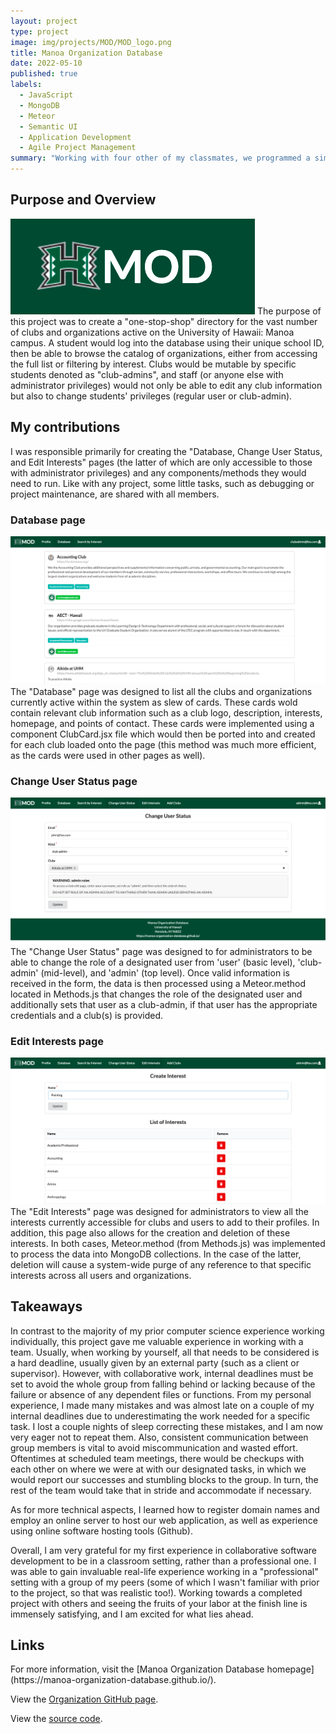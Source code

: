 ```yaml
---
layout: project
type: project
image: img/projects/MOD/MOD_logo.png
title: Manoa Organization Database
date: 2022-05-10
published: true
labels:
  - JavaScript
  - MongoDB
  - Meteor
  - Semantic UI
  - Application Development
  - Agile Project Management
summary: "Working with four other of my classmates, we programmed a simple website to act as a general directory for clubs and organizations at University of Hawaii at Manoa."
---
```


<h2>Purpose and Overview</h2>
<img class="ui left floated image" src="../img/projects/MOD/MOD_logo.png" alt="MOD Logo">
The purpose of this project was to create a "one-stop-shop" directory for the vast number of clubs and organizations active on the University of Hawaii: Manoa campus. A student would log into the database using their unique school ID, then be able to browse the catalog of organizations, either from accessing the full list or filtering by interest. Clubs would be mutable by specific students denoted as "club-admins", and staff (or anyone else with administrator privileges) would not only be able to edit any club information but also to change students' privileges (regular user or club-admin).

<h2>My contributions</h2>
I was responsible primarily for creating the "Database, Change User Status, and Edit Interests" pages (the latter of which are only accessible to those with administrator privileges) and any components/methods they would need to run. Like with any project, some little tasks, such as debugging or project maintenance, are shared with all members.

<h3>Database page</h3>
<img class="ui medium right floated image" src="../img/projects/MOD/club_database.png" alt="MOD Club Database">
The "Database" page was designed to list all the clubs and organizations currently active within the system as slew of cards. These cards wold contain relevant club information such as a club logo, description, interests, homepage, and points of contact. These cards were implemented using a component ClubCard.jsx file which would then be ported into and created for each club loaded onto the page (this method was much more efficient, as the cards were used in other pages as well).

<h3>Change User Status page</h3>
<img class="ui medium left floated image" src="../img/projects/MOD/user_status.png" alt="MOD Change User Status">
The "Change User Status" page was designed to for administrators to be able to change the role of a designated user from 'user' (basic level), 'club-admin' (mid-level), and 'admin' (top level). Once valid information is received in the form, the data is then processed using a Meteor.method located in Methods.js that changes the role of the designated user and additionally sets that user as a club-admin, if that user has the appropriate credentials and a club(s) is provided.

<h3>Edit Interests page</h3>
<img class="ui medium right floated image" src="../img/projects/MOD/interests_admin.png" alt="MOD Edit Interests">
The "Edit Interests" page was designed for administrators to view all the interests currently accessible for clubs and users to add to their profiles. In addition, this page also allows for the creation and deletion of these interests. In both cases, Meteor.method (from Methods.js) was implemented to process the data into MongoDB collections. In the case of the latter, deletion will cause a system-wide purge of any reference to that specific interests across all users and organizations.

<h2>Takeaways</h2>
In contrast to the majority of my prior computer science experience working individually, this project gave me valuable experience in working with a team. Usually, when working by yourself, all that needs to be considered is a hard deadline, usually given by an external party (such as a client or supervisor). However, with collaborative work, internal deadlines must be set to avoid the whole group from falling behind or lacking because of the failure or absence of any dependent files or functions. From my personal experience, I made many mistakes and was almost late on a couple of my internal deadlines due to underestimating the work needed for a specific task. I lost a couple nights of sleep correcting these mistakes, and I am now very eager not to repeat them. Also, consistent communication between group members is vital to avoid miscommunication and wasted effort. Oftentimes at scheduled team meetings, there would be checkups with each other on where we were at with our designated tasks, in which we would report our successes and stumbling blocks to the group. In turn, the rest of the team would take that in stride and accommodate if necessary.

As for more technical aspects, I learned how to register domain names and employ an online server to host our web application, as well as experience using online software hosting tools (Github). 

Overall, I am very grateful for my first experience in collaborative software development to be in a classroom setting, rather than a professional one. I was able to gain invaluable real-life experience working in a "professional" setting with a group of my peers (some of which I wasn't familiar with prior to the project, so that was realistic too!). Working towards a completed project with others and seeing the fruits of your labor at the finish line is immensely satisfying, and I am excited for what lies ahead.

<h2>Links</h2>
For more information, visit the [Manoa Organization Database homepage](https://manoa-organization-database.github.io/).

View the [Organization GitHub page](https://github.com/manoa-organization-database).

View the [source code](https://github.com/manoa-organization-database/manoa-organization-database).
